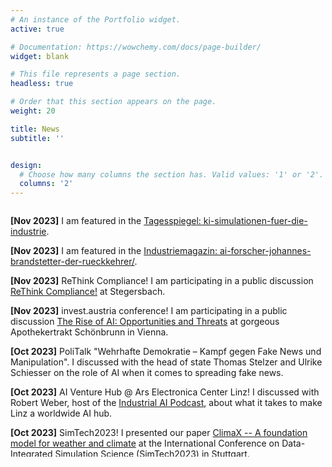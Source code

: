 ```yaml
---
# An instance of the Portfolio widget.
active: true

# Documentation: https://wowchemy.com/docs/page-builder/
widget: blank

# This file represents a page section.
headless: true

# Order that this section appears on the page.
weight: 20

title: News
subtitle: ''


design:
  # Choose how many columns the section has. Valid values: '1' or '2'.
  columns: '2'
---
```


<style type="text/css" rel="stylesheet">
	li:not(:last-child) {
	    margin-bottom: 7px;
	}
</style>

<div style="overflow-y:scroll;max-height:400px;">

**[Nov 2023]** I am featured in the  [Tagesspiegel: ki-simulationen-fuer-die-industrie](https://background.tagesspiegel.de/digitalisierung/ki-simulationen-fuer-die-industrie). 

**[Nov 2023]** I am featured in the [Industriemagazin: ai-forscher-johannes-brandstetter-der-rueckkehrer/](https://industriemagazin.at/news/ai-forscher-johannes-brandstetter-der-rueckkehrer/).

**[Nov 2023]** ReThink Compliance! I am participating in a public discussion [ReThink Compliance!](https://businesscircle.at/compliance/konferenz/compliance-now/) at Stegersbach.

**[Nov 2023]** invest.austria conference! I am participating in a public discussion [The Rise of AI: Opportunities and Threats](https://www.invest-austria.com/de/invest-austria-conference/?gclid=Cj0KCQiAuqKqBhDxARIsAFZELmJ2_f4lQ1aM7rDWudlBjWY2_l06cvXroPXVW7_RAkcKeSeDryBRRe0aApLbEALw_wcB) at gorgeous Apothekertrakt Schönbrunn in Vienna.

**[Oct 2023]** PoliTalk "Wehrhafte Demokratie – Kampf gegen Fake News und Manipulation". I discussed with the head of state Thomas Stelzer and Ulrike Schiesser on the role of AI when it comes to spreading fake news.

**[Oct 2023]** AI Venture Hub @ Ars Electronica Center Linz! I discussed with Robert Weber, host of the [Industrial AI Podcast](https://aipod.de/), about what it takes to make Linz a worldwide AI hub.  

**[Oct 2023]** SimTech2023! I presented our paper [ClimaX -- A foundation model for weather and climate](https://brandstetter-johannes.github.io/publication/nguyen-2023-climax/) at the International Conference on Data-Integrated Simulation Science (SimTech2023) in Stuttgart. 

**[Oct 2023]** I have started my own group "AI for data-driven simulations” at the [Institute for Machine Learning](https://www.jku.at/en/institute-for-machine-learning/) at the Johannes Kepler University (JKU) Linz.

**[Sep 2023]** Three papers accepted at NeurIPS 2023! We will present [Clifford Group Equivariant Neural Networks](https://brandstetter-johannes/publication/ruhe-2023-cgenns/) as oral, [PDE-Refiner: Achieving Accurate Long Rollouts with Neural PDE Solvers](https://brandstetter-johannes.github.io/publication/lippe-2023-pderefiner/) as spotlight and [Lie Point Symmetries and Physics-Informed Networks](https://brandstetter-johannes.github.io/publication/akhound-sadegh-2023-lps-pinn/) as poster in New Orleans.

</div>

<!-- [See all news ->](news/) -->
